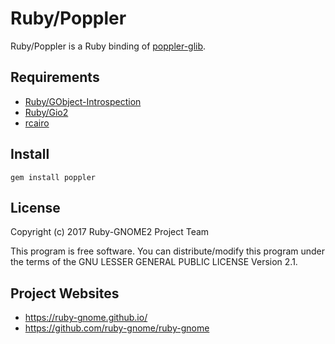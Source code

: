 # Ruby/Poppler

Ruby/Poppler is a Ruby binding of [poppler-glib](https://developer.gnome.org/poppler/).

## Requirements

* [Ruby/GObject-Introspection](https://github.com/ruby-gnome/ruby-gnome)
* [Ruby/Gio2](https://github.com/ruby-gnome/ruby-gnome)
* [rcairo](https://github.com/rcairo/rcairo)

## Install

    gem install poppler

## License

Copyright (c) 2017 Ruby-GNOME2 Project Team

This program is free software. You can distribute/modify this program
under the terms of the GNU LESSER GENERAL PUBLIC LICENSE Version 2.1.

## Project Websites

*   https://ruby-gnome.github.io/
*   https://github.com/ruby-gnome/ruby-gnome
